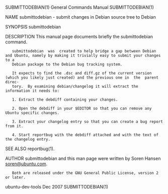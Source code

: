 SUBMITTODEBIAN(1)                                             General Commands Manual                                            SUBMITTODEBIAN(1)

NAME
       submittodebian - submit changes in Debian source tree to Debian

SYNOPSIS
       submittodebian

DESCRIPTION
       This manual page documents briefly the submittodebian command.

       submittodebian  was  created to help bridge a gap between Debian and Ubuntu, namely by making it trivially easy to submit your changes to a
       Debian package to the Debian bug tracking system.

       It expects to find the .dsc and diff.gz of the current version (which you likely just created) and the previous one in  the  parent  direc‐
       tory.  By examining debian/changelog it will extract the information it needs to:

       1. Extract the debdiff containing your changes.

       2. Open the debdiff in your $EDITOR so that you can remove any Ubuntu specific changes.

       3. Extract your changelog entry so that you can create a bug report from it.

       4. Start reportbug with the debdiff attached and with the text of the changelog entry.

SEE ALSO
       reportbug(1).

AUTHOR
       submittodebian and this man page were written by Soren Hansen <soren@ubuntu.com>.

       Both are released under the GNU General Public License, version 2 or later.

ubuntu-dev-tools                                                     Dec 2007                                                    SUBMITTODEBIAN(1)
